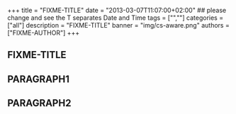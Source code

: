 +++
title = "FIXME-TITLE"
date = "2013-03-07T11:07:00+02:00" ## please change and see the T separates Date and Time
tags = ["",""]
categories = ["all"]
description = "FIXME-TITLE"
banner = "img/cs-aware.png"
authors = ["FIXME-AUTHOR"]
+++


## FIXME-TITLE

## PARAGRAPH1

## PARAGRAPH2

